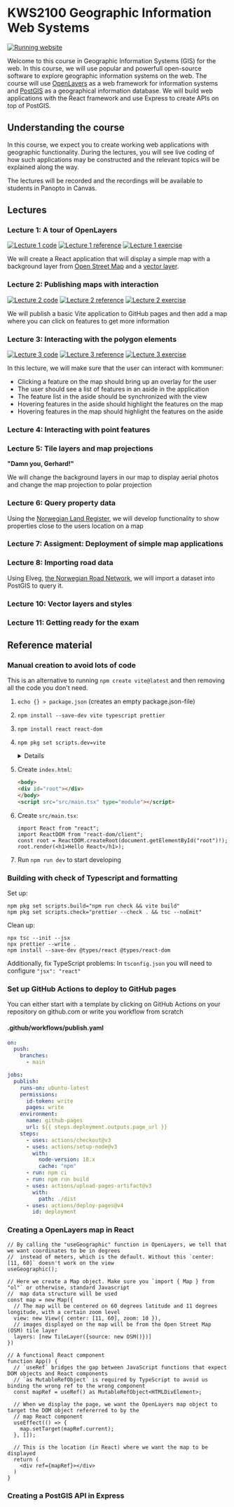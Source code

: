 # KWS2100 Geographic Information Web Systems

[![Running website](https://img.shields.io/badge/Course-website-green)](https://kristiania-kws2100-2024.github.io/)

Welcome to this course in Geographic Information Systems (GIS) for the web. In this course, we will use popular and powerfull open-source software to explore geographic information systems on the web. The course will use [OpenLayers](https://openlayers.org/) as a web framework for information systems and [PostGIS](https://postgis.net/) as a geographical information database. We will build web applications with the React framework and use Express to create APIs on top of PostGIS.

## Understanding the course

In this course, we expect you to create working web applications with geographic functionality. During the lectures, you will see live coding of how such applications may be constructed and the relevant topics will be explained along the way.

The lectures will be recorded and the recordings will be available to students in Panopto in Canvas.

## Lectures

### Lecture 1: A tour of OpenLayers

[![Lecture 1 code](https://img.shields.io/badge/Lecture_1-lecture_code-blue)](https://github.com/kristiania-kws2100-2024/kristiania-kws2100-2024.github.io/tree/lecture/01)
[![Lecture 1 reference](https://img.shields.io/badge/Lecture_1-reference_code-blue)](https://github.com/kristiania-kws2100-2024/kristiania-kws2100-2024.github.io/tree/reference/01)
[![Lecture 1 exercise](https://img.shields.io/badge/Lecture_1-exercise-pink)](https://github.com/kristiania-kws2100-2024/kristiania-kws2100-2024.github.io/tree/exercise/01)

We will create a React application that will display a simple map with a background layer from [Open Street Map](https://www.openstreetmap.org/) and a [vector layer](https://www.eriksmistad.no/norges-fylker-og-kommuner-i-geojson-format/).

### Lecture 2: Publishing maps with interaction

[![Lecture 2 code](https://img.shields.io/badge/Lecture_2-lecture_code-blue)](https://github.com/kristiania-kws2100-2024/kristiania-kws2100-2024.github.io/tree/lecture/02)
[![Lecture 2 reference](https://img.shields.io/badge/Lecture_2-reference_code-blue)](https://github.com/kristiania-kws2100-2024/kristiania-kws2100-2024.github.io/tree/reference/02)
[![Lecture 2 exercise](https://img.shields.io/badge/Lecture_2-exercise-pink)](https://github.com/kristiania-kws2100-2024/kristiania-kws2100-2024.github.io/tree/exercise/02)

We will publish a basic Vite application to GitHub pages and then add a map where you can click on features to get more information

### Lecture 3: Interacting with the polygon elements

[![Lecture 3 code](https://img.shields.io/badge/Lecture_3-lecture_code-blue)](https://github.com/kristiania-kws2100-2024/kristiania-kws2100-2024.github.io/tree/lecture/03)
[![Lecture 3 reference](https://img.shields.io/badge/Lecture_3-reference_code-blue)](https://github.com/kristiania-kws2100-2024/kristiania-kws2100-2024.github.io/tree/reference/03)
[![Lecture 3 exercise](https://img.shields.io/badge/Lecture_3-exercise-pink)](https://github.com/kristiania-kws2100-2024/kristiania-kws2100-2024.github.io/tree/exercise/03)

In this lecture, we will make sure that the user can interact with kommuner:

- Clicking a feature on the map should bring up an overlay for the user
- The user should see a list of features in an aside in the application
- The feature list in the aside should be synchronized with the view
- Hovering features in the aside should highlight the features on the map
- Hovering features in the map should highlight the features on the aside

### Lecture 4: Interacting with point features

### Lecture 5: Tile layers and map projections

**"Damn you, Gerhard!"**

We will change the background layers in our map to display aerial photos and change the map projection to polar projection

### Lecture 6: Query property data

Using the [Norwegian Land Register](https://kartkatalog.geonorge.no/metadata/matrikkelen-eiendomskart-teig/74340c24-1c8a-4454-b813-bfe498e80f16), we will develop functionality to show properties close to the users location on a map

### Lecture 7: Assigment: Deployment of simple map applications

### Lecture 8: Importing road data

Using Elveg, [the Norwegian Road Network](https://kartkatalog.geonorge.no/metadata/elveg-20/77944f7e-3d75-4f6d-ae04-c528cc72e8f6), we will import a dataset into PostGIS to query it.

### Lecture 10: Vector layers and styles

### Lecture 11: Getting ready for the exam

## Reference material


### Manual creation to avoid lots of code

This is an alternative to running `npm create vite@latest` and then removing all the code you don't need.

1. `echo {} > package.json` (creates an empty package.json-file)
2. `npm install --save-dev vite typescript prettier`
3. `npm install react react-dom`
4. `npm pkg set scripts.dev=vite`
   <details>

   ```shell
   echo {} > package.json
   npm install --save-dev vite typescript prettier
   npm install react react-dom
   npm pkg set scripts.dev=vite
   ```
   
   </details>
5. Create `index.html`:
   ```html
   <body>
   <div id="root"></div>
   </body>
   <script src="src/main.tsx" type="module"></script>
   ```
6. Create `src/main.tsx`:
   ```tsx
   import React from "react";
   import ReactDOM from "react-dom/client";
   const root = ReactDOM.createRoot(document.getElementById("root")!);
   root.render(<h1>Hello React</h1>);
   ```
7. Run `npm run dev` to start developing

### Building with check of Typescript and formatting

Set up:
```shell
npm pkg set scripts.build="npm run check && vite build"
npm pkg set scripts.check="prettier --check . && tsc --noEmit"
```

Clean up:

```shell
npx tsc --init --jsx
npx prettier --write .
npm install --save-dev @types/react @types/react-dom
```

Additionally, fix TypeScript problems: In `tsconfig.json` you will need to configure `"jsx": "react"`

### Set up GitHub Actions to deploy to GitHub pages

You can either start with a template by clicking on GitHub Actions on your repository on github.com or write you workflow from scratch

#### .github/workflows/publish.yaml

```yaml
on:
  push:
    branches:
      - main

jobs:
  publish:
    runs-on: ubuntu-latest
    permissions:
      id-token: write
      pages: write
    environment:
      name: github-pages
      url: ${{ steps.deployment.outputs.page_url }}
    steps:
      - uses: actions/checkout@v3
      - uses: actions/setup-node@v3
        with:
          node-version: 18.x
          cache: "npm"
      - run: npm ci
      - run: npm run build
      - uses: actions/upload-pages-artifact@v3
        with:
          path: ./dist
      - uses: actions/deploy-pages@v4
        id: deployment
```


### Creating a OpenLayers map in React

```tsx
// By calling the "useGeographic" function in OpenLayers, we tell that we want coordinates to be in degrees
//  instead of meters, which is the default. Without this `center: [11, 60]` doesn't work on the view
useGeographic();

// Here we create a Map object. Make sure you `import { Map } from "ol"` or otherwise, standard Javascript
//  map data structure will be used
const map = new Map({
  // The map will be centered on 60 degrees latitude and 11 degrees longitude, with a certain zoom level  
  view: new View({ center: [11, 60], zoom: 10 }),
  // images displayed on the map will be from the Open Street Map (OSM) tile layer
  layers: [new TileLayer({source: new OSM()})]
})

// A functional React component
function App() {
  // `useRef` bridges the gap between JavaScript functions that expect DOM objects and React components
  // `as MutableRefObject` is required by TypeScript to avoid us binding the wrong ref to the wrong component  
  const mapRef = useRef() as MutableRefObject<HTMLDivElement>;

  // When we display the page, we want the OpenLayers map object to target the DOM object refererred to by the
  // map React component 
  useEffect(() => {
    map.setTarget(mapRef.current);
  }, []);

  // This is the location (in React) where we want the map to be displayed
  return (
    <div ref={mapRef}></div>
  )
}
```

### Creating a PostGIS API in Express


